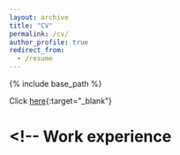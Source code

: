 ```yaml
---
layout: archive
title: "CV"
permalink: /cv/
author_profile: true
redirect_from:
  - /resume
---
```


{% include base_path %}

Click [here](/files/Resume-Rishabh.pdf){:target="\_blank"}

# <!-- Work experience

<!-- - [Roku](https://www.roku.com/), New Products Team (August 2022 - Present)

  - Empowered 1,000+ third-party developers to seamlessly [build Roku channels](http://devtools.web.roku.com/) by revamping TestRail API integrations with [3 key features](http://devtools.web.roku.com/#unit-test-framework-tool) to provide high-quality assurance tooling:
    - Automated generation/population of TestRail plans based on executed tests
    - Prettify feature to turn unstructured & incomplete test results into presentable reports
    - Native trawler to identify common failures and retrieve pertinent test execution logs
  - Improved unit testing infrastructure access speeds by 13% by containerizing dependencies using Docker and creating shortcut in internal IDE to provide engineers prompt access of a consistent framework
  - Spearheaded improvements in CI/CD pipeline for new tooling capabilities, saving 8 hours of manual work weekly

- [HubSpot](https://www.hubspot.com/), Cookie Consent Banner Team (August 2021 - December 2021)

  - Designed and shipped 2 core front-end features as part of HubSpot [cookie consent banner](https://knowledge.hubspot.com/privacy-and-consent/customize-your-cookie-tracking-settings-and-consent-banner) to assist businesses in monitoring site cookies, including a company policy form and style customization banner built using React.js and Node.js
  - Enabled real-time cookie classification using AWS S3 Object Lambda to pre-process site cookie data (split training/test data and encode categorical variables) and deploy supervised learning model in production
  - Co-led beta release on 13 customer platforms, syncing weekly to gather feedback and improve product user-friendliness

- [Roku](https://www.roku.com/), New Products Team (June 2021 - August 2021)

  - Improved RokuOS third-party continuous integration pipeline performance by 65% via integrating automated firmware upgrades, dependency reloads, and token re-authorizations in failure handling workflow
  - Scaled test infrastructure to validate HDMI signal operability using a [Roku RESTful API](https://developer.roku.com/docs/developer-program/dev-tools/external-control-api.md), eliminating 32 hours of work monthly

- [Texas Instruments](https://www.ti.com/), Semiconductor Packaging & Tools (June 2021 - August 2021)
  - Built React components and routes for design validation application, achieving a more efficient and user-friendly workflow
  - Created monitoring tool to highlight semiconductor design issues based on customer returns data using SQL and Spotfire
  - Collaborated with cross-functional teams to integrate and sync React components with back-end APIs
    Project

# Education

- B.S. in Mechanical Engineering and Minor in Computer Science, University of Texas at Austin, 2022
- Relevant Coursework: Data Structures, Algorithms, Databases, Data Analytics, Machine Learning, iOS Mobile Computing, Web Development, Dynamic Systems and Controls, Mechatronics, Fluid Mechanics, Thermodynamics, Solids, Numerical Methods, Engineering Statistics, Linear Algebra -->
